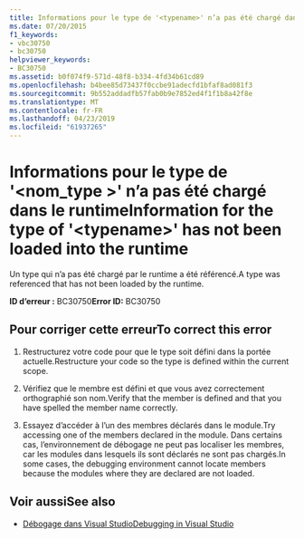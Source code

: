 ```yaml
---
title: Informations pour le type de '<typename>' n’a pas été chargé dans le runtime
ms.date: 07/20/2015
f1_keywords:
- vbc30750
- bc30750
helpviewer_keywords:
- BC30750
ms.assetid: b0f074f9-571d-48f8-b334-4fd34b61cd89
ms.openlocfilehash: b4bee85d73437f0ccbe91adecfd1bfaf8ad081f3
ms.sourcegitcommit: 9b552addadfb57fab0b9e7852ed4f1f1b8a42f8e
ms.translationtype: MT
ms.contentlocale: fr-FR
ms.lasthandoff: 04/23/2019
ms.locfileid: "61937265"
---
```

# <a name="information-for-the-type-of-typename-has-not-been-loaded-into-the-runtime"></a><span data-ttu-id="30aa0-102">Informations pour le type de '\<nom_type >' n’a pas été chargé dans le runtime</span><span class="sxs-lookup"><span data-stu-id="30aa0-102">Information for the type of '\<typename>' has not been loaded into the runtime</span></span>
<span data-ttu-id="30aa0-103">Un type qui n’a pas été chargé par le runtime a été référencé.</span><span class="sxs-lookup"><span data-stu-id="30aa0-103">A type was referenced that has not been loaded by the runtime.</span></span>  
  
 <span data-ttu-id="30aa0-104">**ID d’erreur :** BC30750</span><span class="sxs-lookup"><span data-stu-id="30aa0-104">**Error ID:** BC30750</span></span>  
  
## <a name="to-correct-this-error"></a><span data-ttu-id="30aa0-105">Pour corriger cette erreur</span><span class="sxs-lookup"><span data-stu-id="30aa0-105">To correct this error</span></span>  
  
1. <span data-ttu-id="30aa0-106">Restructurez votre code pour que le type soit défini dans la portée actuelle.</span><span class="sxs-lookup"><span data-stu-id="30aa0-106">Restructure your code so the type is defined within the current scope.</span></span>  
  
2. <span data-ttu-id="30aa0-107">Vérifiez que le membre est défini et que vous avez correctement orthographié son nom.</span><span class="sxs-lookup"><span data-stu-id="30aa0-107">Verify that the member is defined and that you have spelled the member name correctly.</span></span>  
  
3. <span data-ttu-id="30aa0-108">Essayez d’accéder à l’un des membres déclarés dans le module.</span><span class="sxs-lookup"><span data-stu-id="30aa0-108">Try accessing one of the members declared in the module.</span></span> <span data-ttu-id="30aa0-109">Dans certains cas, l’environnement de débogage ne peut pas localiser les membres, car les modules dans lesquels ils sont déclarés ne sont pas chargés.</span><span class="sxs-lookup"><span data-stu-id="30aa0-109">In some cases, the debugging environment cannot locate members because the modules where they are declared are not loaded.</span></span>  
  
## <a name="see-also"></a><span data-ttu-id="30aa0-110">Voir aussi</span><span class="sxs-lookup"><span data-stu-id="30aa0-110">See also</span></span>

- [<span data-ttu-id="30aa0-111">Débogage dans Visual Studio</span><span class="sxs-lookup"><span data-stu-id="30aa0-111">Debugging in Visual Studio</span></span>](/visualstudio/debugger/debugging-in-visual-studio)
